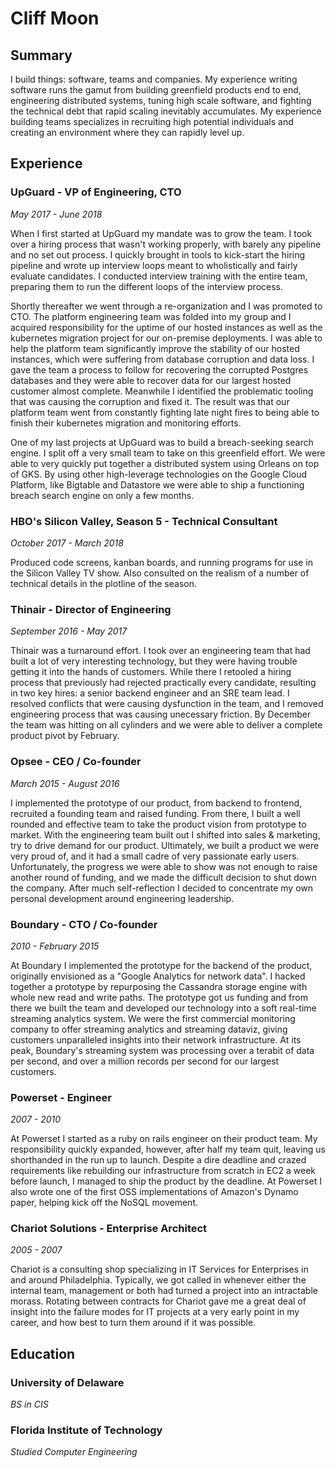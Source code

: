 # Cliff Moon

## Summary

I build things: software, teams and companies. My experience writing software runs the gamut from building greenfield products end to end, engineering distributed systems, tuning high scale software, and fighting the technical debt that rapid scaling inevitably accumulates. My experience building teams specializes in recruiting high potential individuals and creating an environment where they can rapidly level up.

## Experience

### UpGuard - VP of Engineering, CTO
*May 2017 - June 2018*

When I first started at UpGuard my mandate was to grow the team. I took over a hiring process that wasn't working properly, with barely any pipeline and no set out process. I quickly brought in tools to kick-start the hiring pipeline and wrote up interview loops meant to wholistically and fairly evaluate candidates. I conducted interview training with the entire team, preparing them to run the different loops of the interview process.

Shortly thereafter we went through a re-organization and I was promoted to CTO. The platform engineering team was folded into my group and I acquired responsibility for the uptime of our hosted instances as well as the kubernetes migration project for our on-premise deployments. I was able to help the platform team significantly improve the stability of our hosted instances, which were suffering from database corruption and data loss. I gave the team a process to follow for recovering the corrupted Postgres databases and they were able to recover data for our largest hosted customer almost complete. Meanwhile I identified the problematic tooling that was causing the corruption and fixed it. The result was that our platform team went from constantly fighting late night fires to being able to finish their kubernetes migration and monitoring efforts.

One of my last projects at UpGuard was to build a breach-seeking search engine. I split off a very small team to take on this greenfield effort. We were able to very quickly put together a distributed system using Orleans on top of GKS. By using other high-leverage technologies on the Google Cloud Platform, like Bigtable and Datastore we were able to ship a functioning breach search engine on only a few months.

### HBO's Silicon Valley, Season 5 - Technical Consultant
*October 2017 - March 2018*

Produced code screens, kanban boards, and running programs for use in the Silicon Valley TV show. Also consulted on the realism of a number of technical details in the plotline of the season.

### Thinair - Director of Engineering
*September 2016 - May 2017*

Thinair was a turnaround effort. I took over an engineering team that had built a lot of very interesting technology, but they were having trouble getting it into the hands of customers. While there I retooled a hiring process that previously had rejected practically every candidate, resulting in two key hires: a senior backend engineer and an SRE team lead. I resolved conflicts that were causing dysfunction in the team, and I removed engineering process that was causing unecessary friction. By December the team was hitting on all cylinders and we were able to deliver a complete product pivot by February. 

### Opsee - CEO / Co-founder
*March 2015 - August 2016*

I implemented the prototype of our product, from backend to frontend, recruited a founding team and raised funding. From there, I built a well rounded and effective team to take the product vision from prototype to market. With the engineering team built out I shifted into sales & marketing, try to drive demand for our product. Ultimately, we built a product we were very proud of, and it had a small cadre of very passionate early users. Unfortunately, the progress we were able to show was not enough to raise another round of funding, and we made the difficult decision to shut down the company. After much self-reflection I decided to concentrate my own personal development around engineering leadership.

### Boundary - CTO / Co-founder
*2010 - February 2015*

At Boundary I implemented the prototype for the backend of the product, originally envisioned as a "Google Analytics for network data". I hacked together a prototype by repurposing the Cassandra storage engine with whole new read and write paths. The prototype got us funding and from there we built the team and developed our technology into a soft real-time streaming analytics system. We were the first commercial monitoring company to offer streaming analytics and streaming dataviz, giving customers unparalleled insights into their network infrastructure. At its peak, Boundary's streaming system was processing over a terabit of data per second, and over a million records per second for our largest customers.

### Powerset - Engineer
*2007 - 2010*

At Powerset I started as a ruby on rails engineer on their product team. My responsibility quickly expanded, however, after half my team quit, leaving us shorthanded in the run up to launch. Despite a dire deadline and crazed requirements like rebuilding our infrastructure from scratch in EC2 a week before launch, I managed to ship the product by the deadline. At Powerset I also wrote one of the first OSS implementations of Amazon's Dynamo paper, helping kick off the NoSQL movement.

### Chariot Solutions - Enterprise Architect
*2005 - 2007*

Chariot is a consulting shop specializing in IT Services for Enterprises in and around Philadelphia. Typically, we got called in whenever either the internal team, management or both had turned a project into an intractable morass. Rotating between contracts for Chariot gave me a great deal of insight into the failure modes for IT projects at a very early point in my career, and how best to turn them around if it was possible.

## Education

### University of Delaware 
*BS in CIS*

### Florida Institute of Technology
*Studied Computer Engineering*
